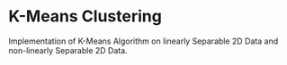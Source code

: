 # K-Means Clustering
Implementation of K-Means Algorithm on linearly Separable 2D Data and non-linearly Separable 2D Data.

